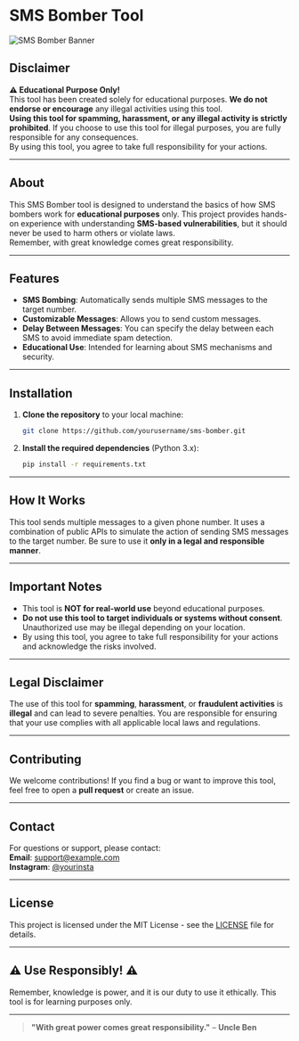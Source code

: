 # **SMS Bomber Tool**  
![SMS Bomber Banner](https://via.placeholder.com/1500x500.png?text=SMS+Bomber+Tool)  

## **Disclaimer**  
**⚠️ Educational Purpose Only!**  
This tool has been created solely for educational purposes. **We do not endorse or encourage** any illegal activities using this tool.  
**Using this tool for spamming, harassment, or any illegal activity is strictly prohibited**. If you choose to use this tool for illegal purposes, you are fully responsible for any consequences.  
By using this tool, you agree to take full responsibility for your actions.

---

## **About**  
This SMS Bomber tool is designed to understand the basics of how SMS bombers work for **educational purposes** only. This project provides hands-on experience with understanding **SMS-based vulnerabilities**, but it should never be used to harm others or violate laws.  
Remember, with great knowledge comes great responsibility.

---

## **Features**  
- **SMS Bombing**: Automatically sends multiple SMS messages to the target number.
- **Customizable Messages**: Allows you to send custom messages.
- **Delay Between Messages**: You can specify the delay between each SMS to avoid immediate spam detection.
- **Educational Use**: Intended for learning about SMS mechanisms and security.

---

## **Installation**  
1. **Clone the repository** to your local machine:

    ```bash
    git clone https://github.com/yourusername/sms-bomber.git
    ```

2. **Install the required dependencies** (Python 3.x):

    ```bash
    pip install -r requirements.txt
    ```

---

## **How It Works**  
This tool sends multiple messages to a given phone number. It uses a combination of public APIs to simulate the action of sending SMS messages to the target number. Be sure to use it **only in a legal and responsible manner**.

---

## **Important Notes**  
- This tool is **NOT for real-world use** beyond educational purposes.
- **Do not use this tool to target individuals or systems without consent**. Unauthorized use may be illegal depending on your location.
- By using this tool, you agree to take full responsibility for your actions and acknowledge the risks involved.

---

## **Legal Disclaimer**  
The use of this tool for **spamming**, **harassment**, or **fraudulent activities** is **illegal** and can lead to severe penalties. You are responsible for ensuring that your use complies with all applicable local laws and regulations.

---

## **Contributing**  
We welcome contributions! If you find a bug or want to improve this tool, feel free to open a **pull request** or create an issue.

---

## **Contact**  
For questions or support, please contact:  
**Email**: support@example.com  
**Instagram**: [@yourinsta](https://instagram.com/yourinsta)

---

## **License**  
This project is licensed under the MIT License - see the [LICENSE](LICENSE) file for details.

---

## **⚠️ Use Responsibly! ⚠️**  
Remember, knowledge is power, and it is our duty to use it ethically. This tool is for learning purposes only.

---

> **"With great power comes great responsibility."** – **Uncle Ben**

